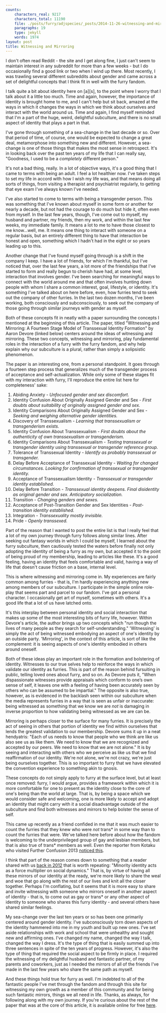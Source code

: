 ```yaml
---
counts:
    characters_real: 9217
    characters_total: 11190
    file: ./posts/furry/adjspecies/_posts/2014-11-26-witnessing-and-mirroring.markdown
    paragraphs: 19
    type: jekyll
    words: 1974
layout: post
title: Witnessing and Mirroring
---
```


I don't often read Reddit - the site and I get along fine, I just can't seem to maintain interest in any subreddit for more than a few weeks - but I do occasionally find a good link or two when I wind up there. Most recently, I was trawling several different subreddits about gender and came across a set of delightful concepts that I think fit in well with the furry fandom. <!--more-->

I talk quite a bit about identity here on \[a\]\[s\], to the point where I worry that I talk about it a little too much. Time and again, however, the importance of identity is brought home to me, and I can't help but sit back, amazed at the ways in which it changes the ways in which we think about ourselves and interact with the world around us. Time and again, I find myself reminded that I'm a part of the huge, weird, delightful subculture, and there is no small aspect of identity that plays a part in that.

I've gone through something of a sea-change in the last decade or so. Over that period of time, of course, one would be expected to change a great deal, metamorphose into something new and different. However, a sea-change is one of those things that makes the most sense in retrospect. It's in looking back over the past ten years of my life that I can really say, "Goodness, I used to be a *completely* different person."

It's not a bad thing, really. In a lot of objective ways, it's a good thing that I came to terms with being an adult. I feel a lot healthier now. I've taken steps to set my life in accord with how I wish my life was, and that means doing all sorts of things, from visiting a therapist and psychiatrist regularly, to getting that eye exam I've always known I've needed.

I've also started to come to terms with being a transgender person. This was something that I've known about myself in some form or another for nearly a decade, but not had the courage to do much but hide it, often even from myself. In the last few years, though, I've come out to myself, my husband and partner, my friends, then my work, and within the last few weeks, my immediate family. It means a lot to me to have those closest to me know...well, me. It means one thing to interact with someone on a regular basis, but an entirely different thing to have that interaction be honest and open, something which I hadn't had in the eight or so years leading up to this.

Another change that I've found myself going through is a shift in the company I keep. I have a lot of friends, for which I'm thankful, but I've noticed that, over the last few years, a lot more of the friendships that I've started to form and really begun to cherish have had, at some level, interaction that involves gender. I've been searching for meaningful ways to connect with the world around me and that often involves hunting down people with whom I share a common interest, goal, lifestyle, or identity. It's something I've talked about on here before, even, how furries tend to seek out the company of other furries. In the last two dozen months, I've been working, both consciously and subconsciously, to seek out the company of those going through similar journeys with gender as myself.

Both of these concepts fit in neatly with a paper surrounding the concepts I mentioned at the beginning of this article. The paper, titled "Witnessing and Mirroring: A Fourteen Stage Model of Transsexual Identity Formation" by Aaron Devore (linked below) centers around the ideas of witnessing and mirroring. These two concepts, witnessing and mirroring, play fundamental roles in the interaction of a furry with the furry fandom, and why help explain why our subculture is a plural, rather than simply a solipsistic phenomenon.

The paper is an interesting one, from a personal standpoint. It goes through a fourteen step process that generalizes much of the transgender process of acceptance and self-actualization. While only some of these stages fit with my interaction with furry, I'll reproduce the entire list here for completeness' sake:

1. Abiding Anxiety - *Unfocused gender and sex discomfort.*
2. Identity Confusion About Originally Assigned Gender and Sex - *First doubts about suitability of originally assigned gender and sex.*
3. Identity Comparisons About Originally Assigned Gender and Sex - *Seeking and weighing alternative gender identities.*
4. Discovery of Transsexualism - *Learning that transsexualism or transgenderism exists.*
5. Identity Confusion About Transsexualism - *First doubts about the authenticity of own transsexualism or transgenderism.*
6. Identity Comparisons About Transsexualism - *Testing transsexual or transgender identity using transsexual or transgender reference group.*
7. Tolerance of Transsexual Identity - *Identify as probably transsexual or transgender.*
8. Delay Before Acceptance of Transsexual Identity - *Waiting for changed circumstances. Looking for confirmation of transsexual or transgender identity.*
9. Acceptance of Transsexualism Identity - *Transsexual or transgender identity established.*
10. Delay Before Transition - *Transsexual identity deepens. Final disidentity as original gender and sex. Anticipatory socialization.*
11. Transition - *Changing genders and sexes.*
12. Acceptance of Post-Transition Gender and Sex Identities - *Post-transition identity established.*
13. Integration - *Transsexuality mostly invisible.*
14. Pride - *Openly transsexed.*

Part of the reason that I wanted to post the entire list is that I really feel that a lot of my own journey through furry follows along similar lines. After seeking out fantasy worlds in which I could be myself, I learned about the furry subculture, then cautiously tested the waters before finally not only adopting the identity of being a furry as my own, but accepted it to the point of being proud of my membership, leading to articles like these. It's a good feeling, having an identity that feels comfortable and valid, having a way of life that doesn't cause friction on a base, internal level.

This is where witnessing and mirroring come in. My experiences are fairly common among furries - that is, I'm hardly experiencing anything new among members of our subculture. I participate in the simple online role-play that seems part and parcel to our fandom. I've got a personal character. I occasionally get art of myself, sometimes with others. It's a good life that a lot of us have latched onto.

It's this interplay between personal identity and social interaction that makes up some of the most interesting bits of furry life, however. Within Devore's article, the author brings up two concepts which "run though the lives of many people as they search for self-understanding." 'Witnessing' is simply the act of being witnessed embodying an aspect of one's identity by an outside party. 'Mirroring', in the context of this article, is sort of like the complement: it is seeing aspects of one's identity embodied in others around oneself.

Both of these ideas play an important role in the formation and bolstering of identity. Witnesses to our true selves help to reinforce the ways in which validate our identity as furries. This is part of the reason behind fursuiting in public, telling loved ones about furry, and so on. As Devore puts it, "When dispassionate witnesses provide appraisals which conform to one’s own sense of self, it leaves one with a feeling of having been accurately seen by others who can be assumed to be impartial." The opposite is also true, however, as is evidenced in the backlash seen within our subculture when the media represents furries in a way that is seen as unfair or inaccurate: being witnessed as something that we know we are *not* is damaging in inverse proportion to how validating being witnessed as we are can be.

Mirroring is perhaps closer to the surface for many furries. It is precisely the act of seeing in others that portion of identity we find within ourselves that lends the greatest validation to our membership. Devore sums it up in a neat hendyatris: "Each of us needs to know that people who we think are like us also see us as like them. We need to know that we are recognized and accepted by our peers. We need to know that we are not alone." It is by seeing and interacting with others who we perceive as like us that we find reaffirmation of our identity. We're not alone, we're not crazy, we're just being ourselves together. This is so important to furry that we have elevated the convention experience to something akin to gnosis.

These concepts do not simply apply to furry at the surface level, but at least once removed: furry, I would argue, provides a framework within which it is more comfortable for one to present as the identity close to the core of one's being than the world at large. That is, by being a space which we would consider safe and welcoming, one is more likely to accept and adopt an identity that might carry with it a social disadvantage outside of the subculture and find both witnesses and mirrors to help bolster the sense of self.

This came up recently as a friend confided in me that it was much easier to count the furries that they knew who were *not* trans\* in some way than to count the furries that were. We've talked here before about how the fandom is welcoming to the underprivileged group of gay and lesbian members, but that is also true of trans\* members as well. Even the reporter from Kotaku who visited Further Confusion 2013 [noticed this](http://kotaku.com/5978236/my-weekend-at-a-furry-convention).

I think that part of the reason comes down to something that a reader shared with us [back in 2012](http://adjectivespecies.com/2012/01/11/the-dramagogues-episode-1-strife/) that is worth repeating: "Minority identity acts as a force multiplier on social dynamics." That is, by virtue of having all these mirrors of our identity at the ready, we're more likely to share the weal and woe that go along with the rest of our lives and knit all the closer together. Perhaps I'm conflating, but it seems that it is more easy to share and invite witnessing with someone who mirrors oneself in another aspect of identity - that is, to come out as gay or trans\* or any other aspect of identity to someone who shares this furry identity - and several others have shared similar feelings.

My sea-change over the last ten years or so has been one primarily centered around gender identity. I've subconsciously torn down aspects of the identity hammered into me in my youth and built up new ones. I've set aside relationships with work and school that were unhealthy and sought new and affirming ones. I've changed my name, changed the way I talk, changed the way I dress. It's the type of thing that is easily summed up into three sentences in spite of the ten years of progress. However, it's also the type of thing that required the social aspect to be firmly in place. I required the witnessing of my delightful husband and fantastic partner, of my parents and coworkers, just as I needed the mirrors of all of the friends I've made in the last few years who share the same path as myself.

And these things hold true for furry as well. I'm indebted to all of the fantastic people I've met through the fandom and through this site for witnessing my own growth as a member of this community and for being such fantastic mirrors, things we all need in life. Thanks, as always, for following along with my own journey. If you're curious about the rest of the paper that was at the core of this article, it is available online for free [here](http://web.uvic.ca/~ahdevor/Witnessing.pdf).
